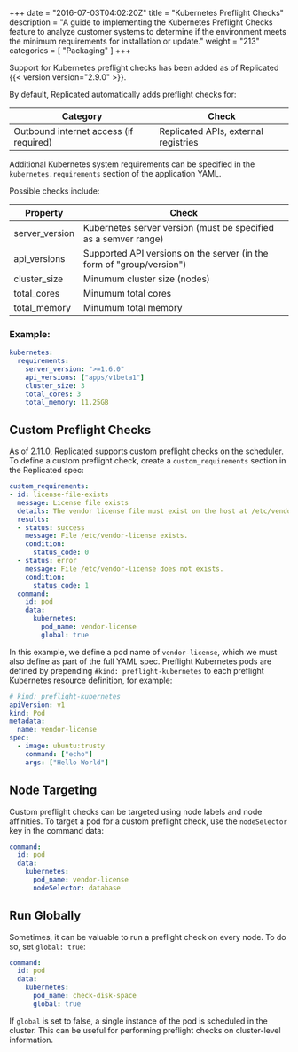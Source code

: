 +++
date = "2016-07-03T04:02:20Z"
title = "Kubernetes Preflight Checks"
description = "A guide to implementing the Kubernetes Preflight Checks feature to analyze customer systems to determine if the environment meets the minimum requirements for installation or update."
weight = "213"
categories = [ "Packaging" ]
+++

Support for Kubernetes preflight checks has been added as of Replicated {{< version version="2.9.0" >}}.

By default, Replicated automatically adds preflight checks for:

| **Category** | **Check** |
|--------------|-----------|
| Outbound internet access (if required) | Replicated APIs, external registries |

Additional Kubernetes system requirements can be specified in the `kubernetes.requirements` section of the application YAML.

Possible checks include:

| **Property** | **Check** |
|--------------|-----------|
| server_version | Kubernetes server version (must be specified as a semver range) |
| api_versions | Supported API versions on the server (in the form of "group/version") |
| cluster_size | Minumum cluster size (nodes) |
| total_cores | Minumum total cores |
| total_memory | Minumum total memory |

### Example:

```yaml
kubernetes:
  requirements:
    server_version: ">=1.6.0"
    api_versions: ["apps/v1beta1"]
    cluster_size: 3
    total_cores: 3
    total_memory: 11.25GB
```

## Custom Preflight Checks

As of 2.11.0, Replicated supports custom preflight checks on the scheduler. To define a custom preflight check, create a `custom_requirements` section in the Replicated spec:

```yaml
custom_requirements:
- id: license-file-exists
  message: License file exists
  details: The vendor license file must exist on the host at /etc/vendor-license
  results:
  - status: success
    message: File /etc/vendor-license exists.
    condition:
      status_code: 0
  - status: error
    message: File /etc/vendor-license does not exists.
    condition:
      status_code: 1
  command:
    id: pod
    data:
      kubernetes:
        pod_name: vendor-license
        global: true
```

In this example, we define a pod name of `vendor-license`, which we must also define as part of the full YAML spec. Preflight Kubernetes pods are defined by prepending `#kind: preflight-kubernetes` to each preflight Kubernetes resource definition, for example:

```yaml
# kind: preflight-kubernetes
apiVersion: v1
kind: Pod
metadata:
  name: vendor-license
spec:
  - image: ubuntu:trusty
    command: ["echo"]
    args: ["Hello World"]
```

## Node Targeting

Custom preflight checks can be targeted using node labels and node affinities. To target a pod for a custom preflight check, use the `nodeSelector` key in the command data:

```yaml
command:
  id: pod
  data:
    kubernetes:
      pod_name: vendor-license
      nodeSelector: database
```

## Run Globally

Sometimes, it can be valuable to run a preflight check on every node. To do so, set `global: true`:

```yaml
command:
  id: pod
  data:
    kubernetes:
      pod_name: check-disk-space
      global: true
```

If `global` is set to false, a single instance of the pod is scheduled in the cluster. This can be useful for performing preflight checks on cluster-level information.
